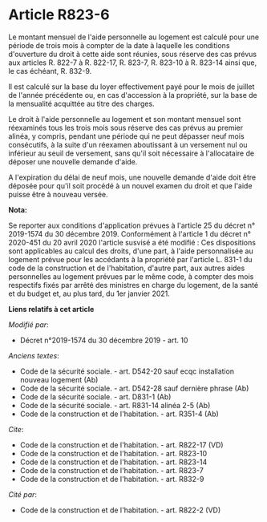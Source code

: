 # Article R823-6

Le montant mensuel de l'aide personnelle au logement est calculé pour une période de trois mois à compter de la date à
laquelle les conditions d'ouverture du droit à cette aide sont réunies, sous réserve des cas prévus aux articles R. 822-7 à
R. 822-17, R. 823-7, R. 823-10 à R. 823-14 ainsi que, le cas échéant, R. 832-9. 

Il est calculé sur la base du loyer effectivement payé pour le mois de juillet de l'année précédente ou, en cas d'accession à
la propriété, sur la base de la mensualité acquittée au titre des charges. 

Le droit à l'aide personnelle au logement et son montant mensuel sont réexaminés tous les trois mois sous réserve des cas
prévus au premier alinéa, y compris, pendant une période qui ne peut dépasser neuf mois consécutifs, à la suite d'un réexamen
aboutissant à un versement nul ou inférieur au seuil de versement, sans qu'il soit nécessaire à l'allocataire de déposer une
nouvelle demande d'aide. 

A l'expiration du délai de neuf mois, une nouvelle demande d'aide doit être déposée pour qu'il soit procédé à un nouvel
examen du droit et que l'aide puisse être à nouveau versée.

**Nota:**

Se reporter aux conditions d'application prévues à l'article 25 du décret n° 2019-1574 du 30 décembre 2019. Conformément à
l'article 1 du décret n° 2020-451 du 20 avril 2020 l'article susvisé a été modifié : Ces dispositions sont applicables au
calcul des droits, d'une part, à l'aide personnalisée au logement prévue pour les accédants à la propriété par l'article L.
831-1 du code de la construction et de l'habitation, d'autre part, aux autres aides personnelles au logement prévues par le
même code, à compter des mois respectifs fixés par arrêté des ministres en charge du logement, de la santé et du budget et,
au plus tard, du 1er janvier 2021.

**Liens relatifs à cet article**

_Modifié par_:

  - Décret n°2019-1574 du 30 décembre 2019 - art. 10

_Anciens textes_:

  - Code de la sécurité sociale. - art. D542-20 sauf ecqc installation nouveau logement (Ab)
  - Code de la sécurité sociale. - art. D542-28 sauf dernière phrase (Ab)
  - Code de la sécurité sociale. - art. D831-1 (Ab)
  - Code de la sécurité sociale. - art. R831-14 alinéa 2-5 (Ab)
  - Code de la construction et de l'habitation. - art. R351-4 (Ab)

_Cite_:

  - Code de la construction et de l'habitation. - art. R822-17 (VD)
  - Code de la construction et de l'habitation. - art. R823-10
  - Code de la construction et de l'habitation. - art. R823-14
  - Code de la construction et de l'habitation. - art. R823-7
  - Code de la construction et de l'habitation. - art. R832-9

_Cité par_:

  - Code de la construction et de l'habitation. - art. R822-2 (VD)
